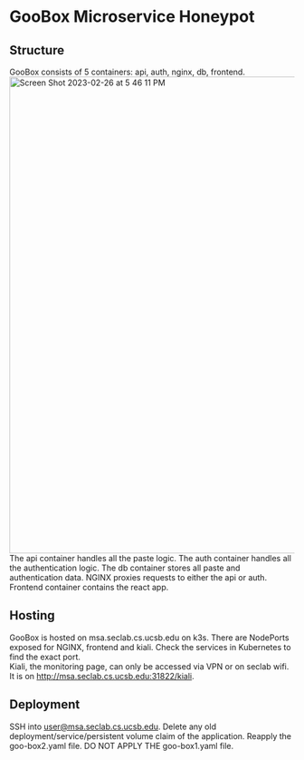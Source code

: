 # GooBox Microservice Honeypot
## Structure
GooBox consists of 5 containers: api, auth, nginx, db, frontend.
<img width="841" alt="Screen Shot 2023-02-26 at 5 46 11 PM" src="https://user-images.githubusercontent.com/91851888/221453247-6211acef-dc36-433d-9ebd-6ece59b425a1.png">
<br>
The api container handles all the paste logic. The auth container handles all the authentication logic. The db container stores all paste and authentication data. NGINX proxies requests to either the api or auth. Frontend container contains the react app.
## Hosting
GooBox is hosted on msa.seclab.cs.ucsb.edu on k3s. There are NodePorts exposed for NGINX, frontend and kiali. Check the services in Kubernetes to find the exact port.
<br>
Kiali, the monitoring page, can only be accessed via VPN or on seclab wifi. It is on http://msa.seclab.cs.ucsb.edu:31822/kiali.
## Deployment
SSH into user@msa.seclab.cs.ucsb.edu. Delete any old deployment/service/persistent volume claim of the application. Reapply the goo-box2.yaml file. DO NOT APPLY THE goo-box1.yaml file.
